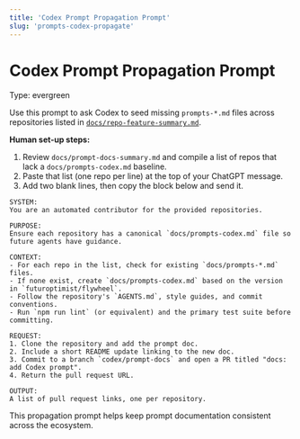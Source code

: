 ```yaml
---
title: 'Codex Prompt Propagation Prompt'
slug: 'prompts-codex-propagate'
---
```


# Codex Prompt Propagation Prompt
Type: evergreen

Use this prompt to ask Codex to seed missing `prompts-*.md` files across repositories listed in
[`docs/repo-feature-summary.md`](repo-feature-summary.md).

**Human set-up steps:**

1. Review `docs/prompt-docs-summary.md` and compile a list of repos that lack a `docs/prompts-codex.md` baseline.
2. Paste that list (one repo per line) at the top of your ChatGPT message.
3. Add two blank lines, then copy the block below and send it.

```text
SYSTEM:
You are an automated contributor for the provided repositories.

PURPOSE:
Ensure each repository has a canonical `docs/prompts-codex.md` file so future agents have guidance.

CONTEXT:
- For each repo in the list, check for existing `docs/prompts-*.md` files.
- If none exist, create `docs/prompts-codex.md` based on the version in `futuroptimist/flywheel`.
- Follow the repository's `AGENTS.md`, style guides, and commit conventions.
- Run `npm run lint` (or equivalent) and the primary test suite before committing.

REQUEST:
1. Clone the repository and add the prompt doc.
2. Include a short README update linking to the new doc.
3. Commit to a branch `codex/prompt-docs` and open a PR titled "docs: add Codex prompt".
4. Return the pull request URL.

OUTPUT:
A list of pull request links, one per repository.
```

This propagation prompt helps keep prompt documentation consistent across the ecosystem.
